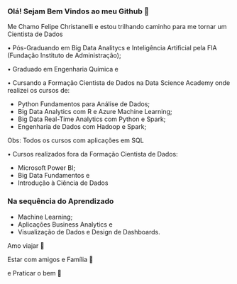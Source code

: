 ### Olá! Sejam Bem Vindos ao meu Github 👋

Me Chamo Felipe Christanelli e estou trilhando caminho para me tornar um Cientista de Dados

• Pós-Graduando em Big Data Analitycs e Inteligência Artificial pela FIA (Fundação Instituto de Administração);

• Graduado em Engenharia Química e 

• Cursando a Formação Cientista de Dados na Data Science Academy onde realizei os cursos de:
- Python Fundamentos para Análise de Dados;
- Big Data Analytics com R e Azure Machine Learning;
- Big Data Real-Time Analytics com Python e Spark;
- Engenharia de Dados com Hadoop e Spark;

Obs: Todos os cursos com aplicações em SQL

• Cursos realizados fora da Formação Cientista de Dados:
- Microsoft Power BI;
- Big Data Fundamentos e
- Introdução à Ciência de Dados

### Na sequência do Aprendizado
- Machine Learning;
- Aplicações Business Analytics e
- Visualização de Dados e Design de Dashboards.


Amo viajar 🛫

Estar com amigos e Família 🍷

e Praticar o bem 🙏



<!--
**FelipeChristanelli/FelipeChristanelli** is a ✨ _special_ ✨ repository because its `README.md` (this file) appears on your GitHub profile.


